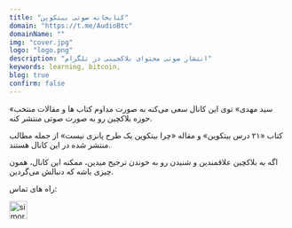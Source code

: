 ```yaml
---
title: "کتابخانه صوتی بیتکوین"
domain: "https://t.me/AudioBtc"
domainName: ""
img: "cover.jpg"
logo: "logo.png"
description: "انتشار صوتی محتوای بلاکچینی در تلگرام"
keywords: learning, bitcoin,
blog: true
confirm: false
---
```


«سید مهدی» توی این کانال سعی می‌کنه به صورت مداوم کتاب ها و مقالات منتخب حوزه بلاکچین رو به صورت صوتی منتشر کنه.

کتاب «۲۱ درس بیتکوین» و مقاله «چرا بیتکوین یک طرح پانزی نیست» از جمله مطالب منتشر شده در این کانال هستند.

اگه به بلاکچین علاقمندین و شنیدن رو به خوندن ترجیح میدین، ممکنه این کانال، همون چیزی باشه که دنبالش می‌گردین.

<section id="project-contact-sectiton">
<p id="project-contacts-title">
راه های تماس:
</p>
<p id="project-socialnetworks">
    <a target="_blank"  href="https://t.me/AudioBtc">
    <img loading="lazy" alt="simorgh telegram icon" width="32" height="32" class="project-socialnetwork-icon" src="https://icons.iconarchive.com/icons/papirus-team/papirus-apps/32/telegram-icon.png"/>
    </a>
</p>
</sectiton>
